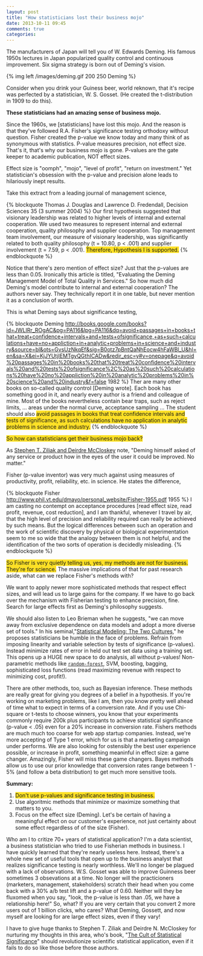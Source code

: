 ```yaml
---
layout: post
title: "How statisticians lost their business mojo"
date: 2013-10-11 09:45
comments: true
categories: 
---
```


The manufacturers of Japan will tell you of W. Edwards Deming.  His famous 1950s lectures in Japan popularized quality control and continuous improvement. Six sigma strategy is born out of Deming's vision.

{% img left /images/deming.gif 200 250 Deming %}

Consider when you drink your Guiness beer, world reknown, that it's recipe was
perfected by a statistician, W. S. Gosset.  (He created the t-distribution in
1909 to do this).

<span style="font-weight:bold">These statisticians had an amazing sense of business mojo.</span>

Since the 1960s, we [statisticians] have lost this mojo.  And the reason is that
they've followed R.A. Fisher's significance testing orthodoxy without question.  Fisher created the p-value we know today and many
think of as synonymous with statistics.  P-value measures precision, not effect size.  That's it, that's why our business mojo is gone. P-values are the gate keeper to academic publication, NOT effect sizes.

Effect size is "oomph", "mojo", "level of profit", "return on investment."  Yet
statistician's obsession with the p-value and precision alone leads to
hilariously inept results.

Take this extract from a leading journal of management science,

{% blockquote Thomas J. Douglas and Lawrence D. Fredendall, Decision Sciences 35 (3 summer 2004) %}
Our first hypothesis suggested that visionary leadership was related to higher
levels of internal and external cooperation.  We used two measures to represent
internal and external cooperation, quality philosophy and supplier cooperation.
Top management team involvement, our measure of visionary leadership, was
significantly related to both quality philosophy (t = 10.80, p < .001) and
supplier involvement (t = 7.59, p < .001). <span style="background-color: #ffe026">Therefore, Hypothesis I is supported.</span>
{% endblockquote %}

Notice that there's zero mention of effect size?  Just that the p-values are
less than 0.05.  Ironically this article is titled, "Evaluating the Deming
Management Model of Total Quality in Services."  So how much did Deming's model
contribute to internal and external cooperation?  The authors never say.  They
technically report it in one table, but never mention it as a conclusion of
worth.

This is what Deming says about significance testing,

{% blockquote Deming http://books.google.com/books?id=JWLIRr_ROgAC&pg=PA116&lpg=PA116&dq=avoid+passages+in+books+that+treat+confidence+intervals+and+tests+ofsignificance,+as+such+calculations+have+no+appliction+in+analytic+problems+in+science+and+industry&source=bl&ots=GvsUzNkqEf&sig=B0otz7pBntQaNhEocw4hFaWBl_U&hl=en&sa=X&ei=KjJYUtjIEMTgyQGthICADw&redir_esc=y#v=onepage&q=avoid%20passages%20in%20books%20that%20treat%20confidence%20intervals%20and%20tests%20ofsignificance%2C%20as%20such%20calculations%20have%20no%20appliction%20in%20analytic%20problems%20in%20science%20and%20industry&f=false 1982 %}
Ther are many other books on so-called quality control [Deming wrote].  Each
book has something good in it, and nearly every author is a friend and colleague
of mine.  Most of the books nevertheless contain bear traps, such as reject
limits, ... areas under the normal curve, acceptance sampling ... The student
 should also <span style="background-color: #ffe026">avoid passages in books that treat confidence intervals and tests of
significance, as such calculations have no application in analytic problems in science and industry.</span>
{% endblockquote %}

<span style="background-color:#ffe026">So how can statisticians get their business mojo back?</span>

As [Stephen T. Ziliak and Deirdre McCloskey](http://www.deirdremccloskey.com/docs/jsm.pdf) note, "Deming himself asked of any service or product how in the eyes of the user it could be improved. No matter."

Fisher (p-value inventor) was very much against using measures of
productivity, profit, reliability, etc. in science. He states the difference,

{% blockquote Fisher http://www.phil.vt.edu/dmayo/personal_website/Fisher-1955.pdf 1955 %}
I am casting no contempt on acceptance procedures [read effect size, read profit, revenue, cost reduction], and I am thankful, whenever I travel by air, that the high level of precision and reliability required can really be achieved by such means.  But the logical differences between such an operation and the work of scientific discovery by physical or biological experimentation seem to me so wide that the analogy between them is not helpful, and the identification of the two sorts of operation is decidedly misleading.
{% endblockquote %}

<span style="background-color: #ffe026">So Fisher is very quietly telling us, yes, my methods are not for
business.  They're for science.</span>  The massive implications of that for past research aside, what can we replace Fisher's methods with?

We want to apply newer more sophisticated methods that respect effect sizes, and will lead us to large gains for the company.  If we have to go back over the mechanism with Fisherian testing to enhance precision, fine.  Search for large effects first as Deming's philosophy suggests.

We should also listen to Leo Brieman when he suggests, "we can move away from exclusive dependence on data models and adopt a more diverse set of tools."  In his seminal,"[Statistical Modeling: The Two Cultures](http://projecteuclid.org/DPubS?service=UI&version=1.0&verb=Display&handle=euclid.ss/1009213726)," he proposes statisticians be humble in the face of problems.  Refrain from imposing linearity and variable selection by tests of significance (p-values).  Instead minimize rates of error in held out test set data using a training set.  This opens up a HUGE new space to do analysis, all without p-values! Non-parametric methods like [`random-forest`](http://stackoverflow.com/questions/tagged/random-forest), SVM, boosting, bagging, sophisticated loss functions (read maximizing revenue with respect to minimizing cost, profit!).

There are other methods, too, such as Bayesian inference.  These methods are really great for giving you degrees of a belief in a hypothesis.  If you're working on marketing problems, like I am, then you know pretty well ahead of time what to expect in terms of a conversion rate.  And if you use Chi-square or t-tests to choose winners, you know that your experiments commonly require 200k plus participants to achieve statistical significance (p-value < .05) even for a 20% increase in conversion rate.  Fishers methods are much much too coarse for web app startup companies.  Instead, we're more accepting of Type 1 error, which for us is that a marketing campaign under performs.  We are also looking for ostensibly the best user experience possible, or increase in profit, something meaninful in effect size: a game changer.  Amazingly, Fisher will miss these game changers.  Bayes methods allow us to use our prior knowledge that conversion rates range between 1 - 5% (and follow a beta distribution) to get much more sensitive tools.

<span style="font-weight:bold">Summary:</span>

1.  <span style="background-color:#ffe026">Don't use p-values and significance testing in business.</span>
2.  Use algoritmic methods that minimize or maximize something that matters to you.
3.  Focus on the effect size (Deming).  Let's be certain of having a meaningful effect on our customer's experience, not just certainty about some effect regardless of of the size (Fisher).

Who am I to critize 70+ years of statistical application?  I'm a data
scientist, a business statistician who tried to use Fisherian methods in
business.  I have quickly learned that they're nearly useless here.
Instead, there's a whole new set of useful tools that open up to the
business analyst that realizes significance testing is nearly worthless.
We'll no longer be plagued with a lack of observations.  W.S. Gosset was able to
improve Guinness beer sometimes 3 obsevations at a time.  No longer will the
practicioners (marketers, management, stakeholders) scratch their head when you
come back with a 30% a/b test lift and a p-value of 0.60.  Neither will they be
fluxomed when you say, "look, the p-value is less than .05, we have a
relationship here!"  So, what?  If you are very certain that you convert 2 more
users out of 1 billion clicks, who cares?  What Deming, Gossett, and now myself
are looking for are large effect sizes, even if they vary!

I have to give huge thanks to Stephen T. Ziliak and Deirdre N. McCloskey for
nurturing my thoughts in this area, who's book, "[The Cult of Statistical Significance](http://projecteuclid.org/DPubS?service=UI&version=1.0&verb=Display&handle=euclid.ss/1009213726)" should revolutionize scientific statistical application, even if it fails to do so like those before those authors.
